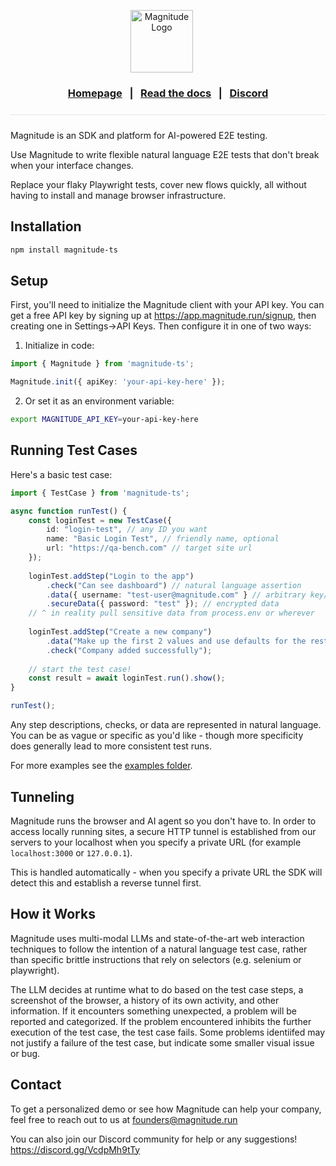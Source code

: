<div align="center">
  <p>
    <img src="https://magnitude.run/logo.svg" alt="Magnitude Logo" width="100" style="vertical-align: middle; margin-right: 20px" />
  </p>

  <h3>
    <a href="https://magnitude.run/">Homepage</a> &nbsp;&nbsp;|&nbsp;&nbsp; 
    <a href="https://docs.magnitude.run/getting-started/introduction">Read the docs</a> &nbsp;&nbsp;|&nbsp;&nbsp; 
    <a href="https://discord.gg/VcdpMh9tTy">Discord</a>
  </h3>

  <hr style="height: 1px; border: none; background-color: #e1e4e8; margin: 24px 0;">
</div>

Magnitude is an SDK and platform for AI-powered E2E testing.

Use Magnitude to write flexible natural language E2E tests that don't break when your interface changes.

Replace your flaky Playwright tests, cover new flows quickly, all without having to install and manage browser infrastructure.

## Installation

```bash
npm install magnitude-ts
```

## Setup

First, you'll need to initialize the Magnitude client with your API key. You can get a free API key by signing up at https://app.magnitude.run/signup, then creating one in Settings->API Keys. Then configure it in one of two ways:

1. Initialize in code:
```typescript
import { Magnitude } from 'magnitude-ts';

Magnitude.init({ apiKey: 'your-api-key-here' });
```

2. Or set it as an environment variable:
```bash
export MAGNITUDE_API_KEY=your-api-key-here
```


## Running Test Cases

Here's a basic test case:
```ts
import { TestCase } from 'magnitude-ts';

async function runTest() {
    const loginTest = new TestCase({
        id: "login-test", // any ID you want
        name: "Basic Login Test", // friendly name, optional
        url: "https://qa-bench.com" // target site url
    });
    
    loginTest.addStep("Login to the app")
        .check("Can see dashboard") // natural language assertion
        .data({ username: "test-user@magnitude.com" } // arbitrary key/values
        .secureData({ password: "test" }); // encrypted data
    // ^ in reality pull sensitive data from process.env or wherever
    
    loginTest.addStep("Create a new company")
        .data("Make up the first 2 values and use defaults for the rest")
        .check("Company added successfully");
    
    // start the test case!
    const result = await loginTest.run().show();
}

runTest();
```

Any step descriptions, checks, or data are represented in natural language. You can be as vague or specific as you'd like - though more specificity does generally lead to more consistent test runs.

For more examples see the [examples folder](./examples).

## Tunneling

Magnitude runs the browser and AI agent so you don't have to. In order to access locally running sites, a secure HTTP tunnel is established from our servers to your localhost when you specify a private URL (for example `localhost:3000` or `127.0.0.1`).

This is handled automatically - when you specify a private URL the SDK will detect this and establish a reverse tunnel first.

## How it Works

Magnitude uses multi-modal LLMs and state-of-the-art web interaction techniques to follow the intention of a natural language test case, rather than specific brittle instructions that rely on selectors (e.g. selenium or playwright).

The LLM decides at runtime what to do based on the test case steps, a screenshot of the browser, a history of its own activity, and other information. If it encounters something unexpected, a problem will be reported and categorized. If the problem encountered inhibits the further execution of the test case, the test case fails. Some problems identiifed may not justify a failure of the test case, but indicate some smaller visual issue or bug.

## Contact

To get a personalized demo or see how Magnitude can help your company, feel free to reach out to us at founders@magnitude.run

You can also join our Discord community for help or any suggestions! https://discord.gg/VcdpMh9tTy
